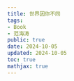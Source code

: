 ```yaml
---
title: 世界因你不同
tags:
- Book
- 范海涛
public: true
date: 2024-10-05
updated: 2024-10-05
toc: true
mathjax: true
---
```



